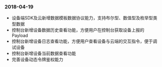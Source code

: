 
### 2018-04-19
- 设备端SDK及云新增数据模板数据协议能力，支持布尔型、数值型及枚举型类型数据
- 控制台新增设备数据历史查看功能，方便用户在控制台获取设备上报的Payload
- 控制台新增设备日志查看功能，方便用户查看设备与云端的交互指令，便于调试设备
- 控制台新增设备当前数据查看功能
- 完善设备动态令牌鉴权能力
